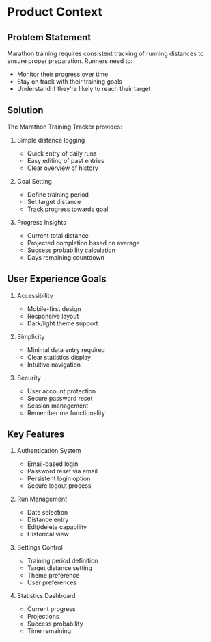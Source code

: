 # Product Context

## Problem Statement

Marathon training requires consistent tracking of running distances to ensure proper preparation. Runners need to:

- Monitor their progress over time
- Stay on track with their training goals
- Understand if they're likely to reach their target

## Solution

The Marathon Training Tracker provides:

1. Simple distance logging

   - Quick entry of daily runs
   - Easy editing of past entries
   - Clear overview of history

2. Goal Setting

   - Define training period
   - Set target distance
   - Track progress towards goal

3. Progress Insights
   - Current total distance
   - Projected completion based on average
   - Success probability calculation
   - Days remaining countdown

## User Experience Goals

1. Accessibility

   - Mobile-first design
   - Responsive layout
   - Dark/light theme support

2. Simplicity

   - Minimal data entry required
   - Clear statistics display
   - Intuitive navigation

3. Security
   - User account protection
   - Secure password reset
   - Session management
   - Remember me functionality

## Key Features

1. Authentication System

   - Email-based login
   - Password reset via email
   - Persistent login option
   - Secure logout process

2. Run Management

   - Date selection
   - Distance entry
   - Edit/delete capability
   - Historical view

3. Settings Control

   - Training period definition
   - Target distance setting
   - Theme preference
   - User preferences

4. Statistics Dashboard
   - Current progress
   - Projections
   - Success probability
   - Time remaining
